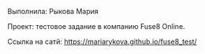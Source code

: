 Выполнила: Рыкова Мария

Проект: тестовое задание в компанию Fuse8 Online.

Ссылка на сатй: https://mariarykova.github.io/fuse8_test/
